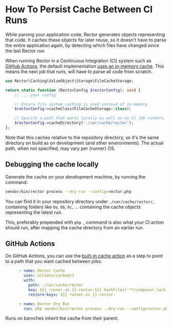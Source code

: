 # How To Persist Cache Between CI Runs
While parsing your application code, Rector generates objects representing that code. It caches these objects for later reuse, so it doesn't have to parse the entire application again, by detecting which files have changed since the last Rector run.

When running Rector in a Continuous Integration (CI) system such as [GitHub Actions](https://github.com/features/actions), the default implementation [uses an in-memory cache](https://github.com/rectorphp/rector/blob/1d28ca109ca536e8034c3c756ee61c65e6e63c8a/config/config.php#L89-L94). This means the next job that runs, will have to parse all code from scratch.

```php
use Rector\Caching\ValueObject\Storage\FileCacheStorage;

return static function (RectorConfig $rectorConfig): void {
    // ... your config

    // Ensure file system caching is used instead of in-memory.
    $rectorConfig->cacheClass(FileCacheStorage::class);

    // Specify a path that works locally as well as on CI job runners.
    $rectorConfig->cacheDirectory('./var/cache/rector');
};
```

Note that this caches relative to the repository directory, so it's the same directory on build as on development (and other environments). The actual path, when not specified, may vary per (runner) OS.

## Debugging the cache locally
Generate the cache on your development machine, by running the command:
```bash
vendor/bin/rector process --dry-run --config=rector.php
```
You can find it in your repository directory under `./var/cache/rector/`, containing folders like `0a`, `0b`, `0c`, ... containing the cache objects representing the latest run.

This, preferably prepended with `php `, command is also what your CI action should run, after mapping the cache directory from an earlier run.

## GitHub Actions
On GitHub Actions, you can use the [built-in cache action](https://github.com/actions/cache) as a step to point to a path that you want cached between jobs:

```yaml
      - name: Rector Cache
        uses: actions/cache@v3
        with:
          path: ./var/cache/rector
          key: ${{ runner.os }}-rector-${{ hashFiles('**/composer.lock') }}
          restore-keys: ${{ runner.os }}-rector-

      - name: Rector Dry Run
        run: php vendor/bin/rector process --dry-run --config=rector.php
```
Runs on barnches inherit the cache from their parent.
